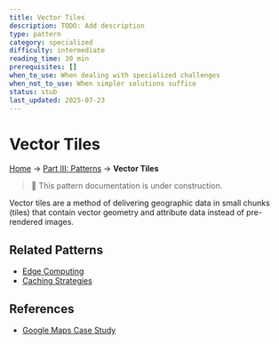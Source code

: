 ```yaml
---
title: Vector Tiles
description: TODO: Add description
type: pattern
category: specialized
difficulty: intermediate
reading_time: 30 min
prerequisites: []
when_to_use: When dealing with specialized challenges
when_not_to_use: When simpler solutions suffice
status: stub
last_updated: 2025-07-23
---
```

# Vector Tiles


<!-- Navigation -->
[Home](../introduction/index.md) → [Part III: Patterns](index.md) → **Vector Tiles**

> 🚧 This pattern documentation is under construction.

Vector tiles are a method of delivering geographic data in small chunks (tiles) that contain vector geometry and attribute data instead of pre-rendered images.

## Related Patterns
- [Edge Computing](../patterns/edge-computing.md)
- [Caching Strategies](../patterns/caching-strategies.md)

## References
- [Google Maps Case Study](../case-studies/google-maps.md)